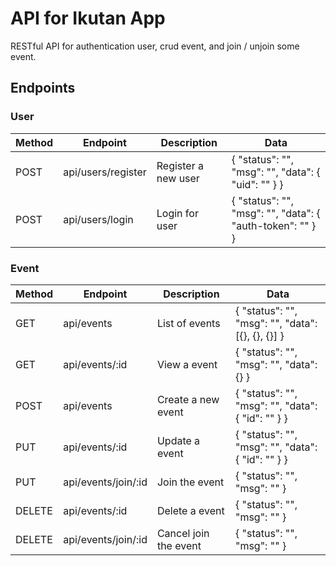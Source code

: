 # API for Ikutan App

RESTful API for authentication user, crud event, and join / unjoin some event.

## Endpoints

### User

| Method | Endpoint | Description | Data |
| ------ | -------- | ----------- | ---- |
| POST | api/users/register | Register a new user | { "status": "", "msg": "", "data": { "uid": "" } } |
| POST | api/users/login | Login for user | { "status": "", "msg": "", "data": { "auth-token": "" } } |

### Event

| Method | Endpoint | Description | Data |
| ------ | -------- | ----------- | ---- |
| GET | api/events | List of events | { "status": "", "msg": "", "data": [{}, {}, {}] } |
| GET | api/events/:id | View a event | { "status": "", "msg": "", "data": {} } |
| POST | api/events | Create a new event | { "status": "", "msg": "", "data": { "id": "" } } |
| PUT | api/events/:id | Update a event | { "status": "", "msg": "", "data": { "id": "" } } |
| PUT | api/events/join/:id | Join the event | { "status": "", "msg": "" } |
| DELETE | api/events/:id | Delete a event | { "status": "", "msg": "" } |
| DELETE | api/events/join/:id | Cancel join the event | { "status": "", "msg": "" } |
